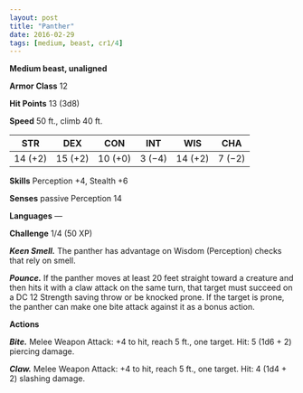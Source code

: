 ```yaml
---
layout: post
title: "Panther"
date: 2016-02-29
tags: [medium, beast, cr1/4]
---
```


**Medium beast, unaligned**

**Armor Class** 12

**Hit Points** 13 (3d8)

**Speed** 50 ft., climb 40 ft.

|   STR   |   DEX   |   CON   |   INT   |   WIS   |   CHA   |
|:-----:|:-----:|:-----:|:-----:|:-----:|:-----:|
| 14 (+2) | 15 (+2) | 10 (+0) | 3 (−4) | 14 (+2) | 7 (−2) |

**Skills** Perception +4, Stealth +6 

**Senses** passive Perception 14 

**Languages** — 

**Challenge** 1/4 (50 XP) 

***Keen Smell.*** The panther has advantage on Wisdom (Perception) checks that rely on smell. 

***Pounce.*** If the panther moves at least 20 feet straight toward a creature and then hits it with a claw attack on the same turn, that target must succeed on a DC 12 Strength saving throw or be knocked prone. If the target is prone, the panther can make one bite attack against it as a bonus action. 

**Actions** 

***Bite.*** Melee Weapon Attack: +4 to hit, reach 5 ft., one target. Hit: 5 (1d6 + 2) piercing damage. 

***Claw.*** Melee Weapon Attack: +4 to hit, reach 5 ft., one target. Hit: 4 (1d4 + 2) slashing damage.
